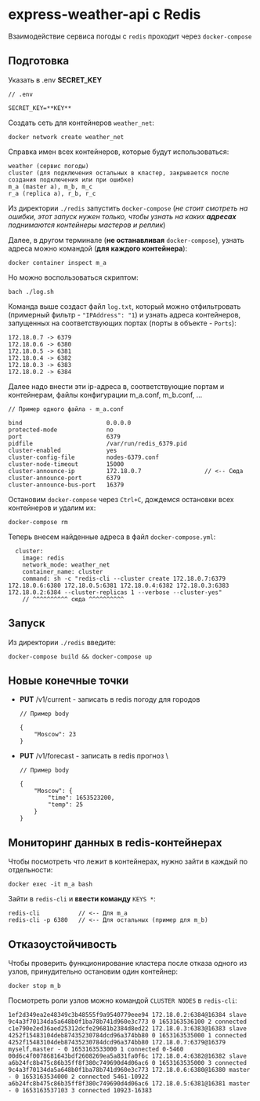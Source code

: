 # express-weather-api c Redis
Взаимодействие сервиса погоды с `redis` проходит через `docker-compose`

## Подготовка

Указать в .env **SECRET_KEY**
```
// .env

SECRET_KEY=**KEY**
```

Создать сеть для контейнеров `weather_net`:
```
docker network create weather_net
```

Справка имен всех контейнеров, которые будут использоваться:
```
weather (сервис погоды)
cluster (для подключения остальных в кластер, закрывается после создания подключения или при ошибке)
m_a (master a), m_b, m_c
r_a (replica a), r_b, r_c
```

Из директории `./redis` запустить `docker-compose` (_не стоит смотреть на ошибки, этот запуск нужен только, чтобы узнать на каких __адресах__ поднимаются контейнеры мастеров и реплик_)

Далее, в другом терминале (__не останавливая__ `docker-compose`), узнать адреса можно командой (__для каждого контейнера__):
```
docker container inspect m_a
``` 

Но можно воспользоваться скриптом:
```
bach ./log.sh
```

Команда выше создаст файл `log.txt`, который можно отфильтровать (примерный фильтр - `"IPAddress": "1`) и узнать адреса контейнеров, запущенных на соответствующих портах (порты в объекте - `Ports`):
```
172.18.0.7 -> 6379
172.18.0.6 -> 6380
172.18.0.5 -> 6381
172.18.0.4 -> 6382
172.18.0.3 -> 6383
172.18.0.2 -> 6384
```

Далее надо внести эти ip-адреса в, соответствующие портам и контейнерам, файлы конфигурации m_a.conf, m_b.conf, ...
```
// Пример одного файла - m_a.conf

bind                        0.0.0.0
protected-mode              no
port                        6379
pidfile                     /var/run/redis_6379.pid
cluster-enabled             yes
cluster-config-file 	    nodes-6379.conf
cluster-node-timeout 	    15000
cluster-announce-ip         172.18.0.7                  // <-- Сюда
cluster-announce-port       6379
cluster-announce-bus-port   16379
```

Остановим `docker-compose` через `Ctrl+C`, дождемся остановки всех контейнеров и удалим их: 
```
docker-compose rm
```

Теперь внесем найденные адреса в файл `docker-compose.yml`:
```
  cluster:
    image: redis
    network_mode: weather_net
    container_name: cluster
    command: sh -c "redis-cli --cluster create 172.18.0.7:6379 172.18.0.6:6380 172.18.0.5:6381 172.18.0.4:6382 172.18.0.3:6383 172.18.0.2:6384 --cluster-replicas 1 --verbose --cluster-yes"
    // ^^^^^^^^^^ сюда ^^^^^^^^^^
```

## Запуск
Из директории `./redis` введите:
```
docker-compose build && docker-compose up
```

## Новые конечные точки
* __PUT__ /v1/current - записать в redis погоду для городов
    ```
    // Пример body

    {
        "Moscow": 23
    }
    ```

* __PUT__ /v1/forecast - записать в redis прогноз \
    ```
    // Пример body

    {
        "Moscow": {
            "time": 1653523200,
            "temp": 25
        }
    }
    ```

## Мониторинг данных в redis-контейнерах
Чтобы посмотреть что лежит в контейнерах, нужно зайти в каждый по отдельности:
```
docker exec -it m_a bash
```

Зайти в `redis-cli` и __ввести команду__ `KEYS *`:

```
redis-cli           // <-- Для m_a
redis-cli -p 6380   // <-- Для остальных (пример для m_b)
```

## Отказоустойчивость
Чтобы проверить функционирование кластера после отказа одного из узлов, принудительно остановим один контейнер:
```
docker stop m_b
```

Посмотреть роли узлов можно командой `CLUSTER NODES` в `redis-cli`:
```
1ef2d349ea2e48349c3b48555f9a9540779eee94 172.18.0.2:6384@16384 slave 9c4a3f70134da5a648b0f1ba78b741d960e3c773 0 1653163536100 2 connected
c1e790e2ed36aed25312dcfe29681b2384d8ed22 172.18.0.3:6383@16383 slave 4252f15483104deb87435230784dcd96a374bb80 0 1653163535000 1 connected
4252f15483104deb87435230784dcd96a374bb80 172.18.0.7:6379@16379 myself,master - 0 1653163533000 1 connected 0-5460
00d6c4f0078681643bdf2608269ea5a831fa0f6c 172.18.0.4:6382@16382 slave a6b24fc8b475c86b35ff8f380c749690d4d06ac6 0 1653163535000 3 connected
9c4a3f70134da5a648b0f1ba78b741d960e3c773 172.18.0.6:6380@16380 master - 0 1653163534000 2 connected 5461-10922
a6b24fc8b475c86b35ff8f380c749690d4d06ac6 172.18.0.5:6381@16381 master - 0 1653163537103 3 connected 10923-16383
```
